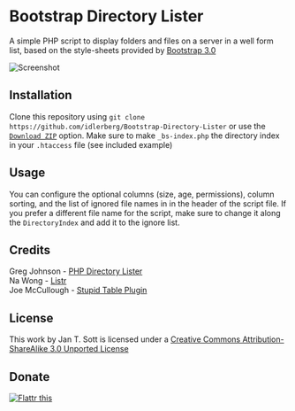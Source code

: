 # Bootstrap Directory Lister

A simple PHP script to display folders and files on a server in a well form list, based on the style-sheets provided by [Bootstrap 3.0](http://getbootstrap.com)

![Screenshot](https://raw.github.com/idleberg/Bootstrap-Directory-Lister/master/screenshot.png)

## Installation

Clone this repository using `git clone https://github.com/idlerberg/Bootstrap-Directory-Lister` or use the [`Download ZIP`](https://github.com/idleberg/Bootstrap-Directory-Lister/archive/master.zip) option. Make sure to make `_bs-index.php` the directory index in your `.htaccess` file (see included example)

## Usage

You can configure the optional columns (size, age, permissions), column sorting, and the list of ignored file names in in the header of the script file. If you prefer a different file name for the script, make sure to change it along the `DirectoryIndex` and add it to the ignore list.

## Credits

Greg Johnson - [PHP Directory Lister](http://greg-j.com/phpdl/)  
Na Wong - [Listr](http://nadesign.net/listr/)  
Joe McCullough - [Stupid Table Plugin](http://joequery.github.io/Stupid-Table-Plugin/)  

## License

This work by Jan T. Sott is licensed under a [Creative Commons Attribution-ShareAlike 3.0 Unported License](http://creativecommons.org/licenses/by-sa/3.0/deed.en_US)

## Donate

[![Flattr this](https://api.flattr.com/button/flattr-badge-large.png)](https://flattr.com/submit/auto?user_id=idleberg&url=https://github.com/idleberg/Bootstrap-Directory-Lister)